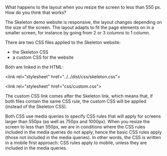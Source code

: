 What happens to the layout when you resize the screen to less than 550 px. How do you think that works? 

The Skeleton demo website is responsive, the layout changes depending on the size of the screen. The layout adapts to fit the page elements on in a smaller screen, for instance by going from 2 or 3 columns to 1 column.

There are two CSS files applied to the Skeleton website:
- the Skeleton CSS
- a custom CSS for the website

Both are linked in the HTML:

  &lt;link rel="stylesheet" href="../../dist/css/skeleton.css"&gt;

  &lt;link rel="stylesheet" href="css/custom.css"&gt;

The custom CSS link comes after the Skeleton link, which means that, if both files contain the same CSS rule, the custom CSS will be applied (instead of the Skeleton CSS).

Both CSS use media queries to specify CSS rules that will apply for screens larger than 550px (as well as 750px and 1000px). 
When you resize the screen to less than 550px, we are in conditions where the CSS rules included in the media queries do not apply, hence the basic CSS rules apply (those not included in the media queries). In other words, the CSS is written in a mobile first approach: CSS rules apply to mobile, unless they are included in the media queries.